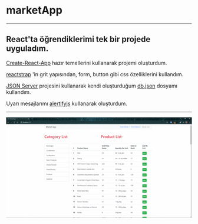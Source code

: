 # marketApp  
---  
React'ta öğrendiklerimi tek bir projede uyguladım.  
---
[Create-React-App](https://create-react-app.dev/) hazır temellerini kullanarak projemi oluşturdum.  

[reactstrap](https://reactstrap.github.io/) 'in grit yapısından, form, button gibi css özelliklerini kullandım.  

[JSON Server](https://github.com/typicode/json-server)  projesini kullanarak kendi oluşturduğum [db.json](https://github.com/ubeydnur/marketApp/blob/main/api/db.json) dosyamı kullandım.  

Uyarı mesajlarımı [alertifyjs](https://alertifyjs.com/) kullanarak oluşturdum.

---  
![gif](readme.gif)
